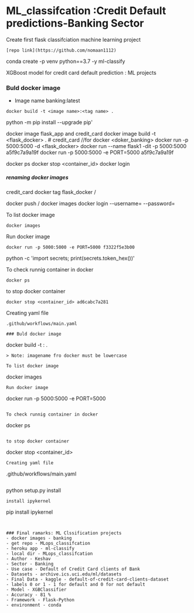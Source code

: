 # ML_classifcation :Credit Default predictions-Banking Sector

Create first flask classifciation  machine learning project
```{link of repo}
[repo link](https://github.com/nomaan1112)
```
conda create -p venv python==3.7 -y
ml-classify

XGBoost model for credit card default prediction : ML projects
### Buld docker image
- Image name banking:latest
```
docker build -t <image name>:<tag name> .
```
python -m pip install --upgrade pip'

docker image flask_app and credit_card
docker image build -t <flask_docker> . # credit_card  //for docker <doker_banking>
docker run -p 5000:5000 -d <flask_docker> 
docker run --name flask1 -dit -p 5000:5000 a5f9c7a9a19f
docker run -p 5000:5000 -e PORT=5000 a5f9c7a9a19f

docker ps
docker stop <container_id>
docker login
##### renaming docker images
credit_card
docker tag flask_docker <your-docker-hub-username>/<flask-docker>

docker push <your-docker-hub-username>/<flask-docker>
docker images
docker login --username=<your-username> --password=<your-password>

To list docker image
```
docker images
```
Run docker image
```
docker run -p 5000:5000 -e PORT=5000 f3322f5e3b00
```
python -c 'import secrets; print(secrets.token_hex())'

To check runnig container in docker
```
docker ps
```

to stop docker container
```
docker stop <container_id> ad6cabc7a281
```
Creating yaml file
```
.github/workflows/main.yaml

### Buld docker image
```
docker build -t <image name>:<tag name> .
```
> Note: imagename fro docker must be lowercase

To list docker image
```
docker images
```
Run docker image
```
docker run -p 5000:5000 -e PORT=5000 <image name>
```

To check runnig container in docker
```
docker ps
```

to stop docker container
```
docker stop <container_id> 
```
Creating yaml file
```
.github/workflows/main.yaml
```
```
python setup.py install
```
install ipykernel
```
pip install ipykernel
```


### Final ramarks: ML Clssification projects
- docker images - banking
- get repo - MLops_classifcation
- heroku app - ml-classify
- local dir - MLops_classifcation
- Author - Keshav
- Sector - Banking
- Use case - Default of Credit Card clients of Bank
- Datasets - archive.ics.uci.edu/ml/datasets
- Final Data - kaggle - default-of-credit-card-clients-dataset
- labels 0 or 1 - 1 for default and 0 for not default
- Model - XGBClassifier
- Accuracy - 81 %
- Framework - Flask-Python
- environment - conda
